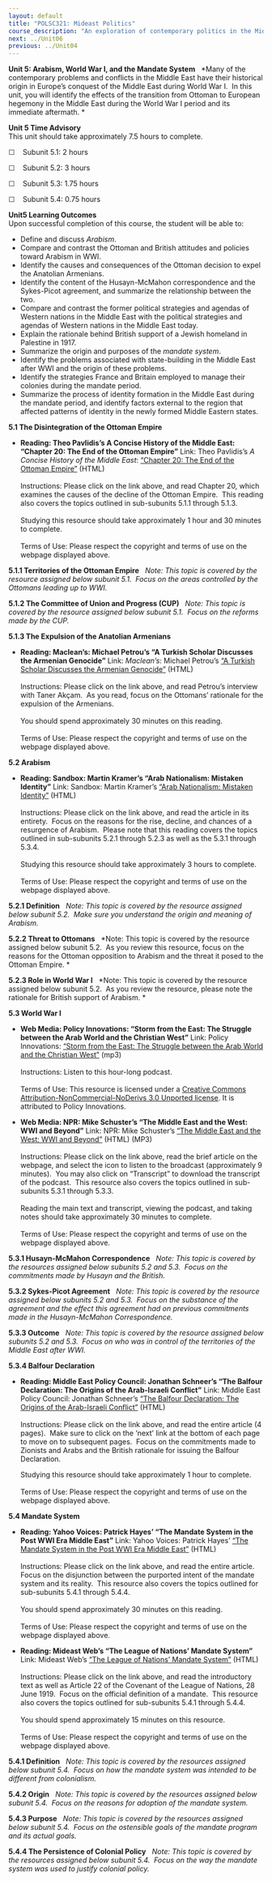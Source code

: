 ```yaml
---
layout: default
title: "POLSC321: Mideast Politics"
course_description: "An exploration of contemporary politics in the Middle East, examining the salient geographical, historical, and religious features of the area. Analyzes the role of political elites, the Arab-Israeli conflict, gender politics, and factors that have inhibited the growth of democracy."
next: ../Unit06
previous: ../Unit04
---
```

**Unit 5: Arabism, World War I, and the Mandate System** <span
id="5"></span> 
*Many of the contemporary problems and conflicts in the Middle East have
their historical origin in Europe’s conquest of the Middle East during
World War I.  In this unit, you will identify the effects of the
transition from Ottoman to European hegemony in the Middle East during
the World War I period and its immediate aftermath. *

**Unit 5 Time Advisory**  
This unit should take approximately 7.5 hours to complete.  
  
 ☐    Subunit 5.1: 2 hours  
  
 ☐    Subunit 5.2: 3 hours  
  
 ☐    Subunit 5.3: 1.75 hours  
  
 ☐    Subunit 5.4: 0.75 hours

**Unit5 Learning Outcomes**  
Upon successful completion of this course, the student will be able
to:  
-   Define and discuss *Arabism*.
-   Compare and contrast the Ottoman and British attitudes and policies
    toward Arabism in WWI.
-   Identify the causes and consequences of the Ottoman decision to
    expel the Anatolian Armenians.
-   Identify the content of the Husayn-McMahon correspondence and the
    Sykes-Picot agreement, and summarize the relationship between the
    two.
-   Compare and contrast the former political strategies and agendas of
    Western nations in the Middle East with the political strategies and
    agendas of Western nations in the Middle East today.
-   Explain the rationale behind British support of a Jewish homeland in
    Palestine in 1917.
-   Summarize the origin and purposes of the *mandate system*.
-   Identify the problems associated with state-building in the Middle
    East after WWI and the origin of these problems.
-   Identify the strategies France and Britain employed to manage their
    colonies during the mandate period.
-   Summarize the process of identity formation in the Middle East
    during the mandate period, and identify factors external to the
    region that affected patterns of identity in the newly formed Middle
    Eastern states.

**5.1 The Disintegration of the Ottoman Empire** <span id="5.1"></span> 
-   **Reading: Theo Pavlidis’s A Concise History of the Middle East:
    “Chapter 20: The End of the Ottoman Empire”**
    Link: Theo Pavlidis’s *A Concise History of the Middle East*:
    [“Chapter 20: The End of the Ottoman
    Empire”](http://www.theopavlidis.com/MidEast/part80.htm) (HTML)  
        
     Instructions: Please click on the link above, and read Chapter 20,
    which examines the causes of the decline of the Ottoman Empire. 
    This reading also covers the topics outlined in sub-subunits 5.1.1
    through 5.1.3.  
        
     Studying this resource should take approximately 1 hour and 30
    minutes to complete.  
        
     Terms of Use: Please respect the copyright and terms of use on the
    webpage displayed above.

**5.1.1 Territories of the Ottoman Empire** <span id="5.1.1"></span> 
*Note: This topic is covered by the resource assigned below subunit
5.1.  Focus on the areas controlled by the Ottomans leading up to WWI.*

**5.1.2 The Committee of Union and Progress (CUP)** <span
id="5.1.2"></span> 
*Note: This topic is covered by the resource assigned below subunit
5.1.  Focus on the reforms made by the CUP.*

**5.1.3 The Expulsion of the Anatolian Armenians** <span
id="5.1.3"></span> 
-   **Reading: Maclean’s: Michael Petrou’s “A Turkish Scholar Discusses
    the Armenian Genocide”**
    Link: *Maclean’s*: Michael Petrou’s [“A Turkish Scholar Discusses
    the Armenian
    Genocide”](http://www2.macleans.ca/2012/05/31/a-turkish-scholar-discusses-the-armenian-genocide/)
    (HTML)  
        
     Instructions: Please click on the link above, and read Petrou’s
    interview with Taner Akçam.  As you read, focus on the Ottomans’
    rationale for the expulsion of the Armenians.  
        
     You should spend approximately 30 minutes on this reading.  
        
     Terms of Use: Please respect the copyright and terms of use on the
    webpage displayed above.

**5.2 Arabism** <span id="5.2"></span> 
-   **Reading: Sandbox: Martin Kramer’s “Arab Nationalism: Mistaken
    Identity”**
    Link: Sandbox: Martin Kramer’s [“Arab Nationalism: Mistaken
    Identity”](http://www.martinkramer.org/sandbox/reader/archives/arab-nationalism-mistaken-identity/)
    (HTML)  
        
     Instructions: Please click on the link above, and read the article
    in its entirety.  Focus on the reasons for the rise, decline, and
    chances of a resurgence of Arabism.  Please note that this reading
    covers the topics outlined in sub-subunits 5.2.1 through 5.2.3 as
    well as the 5.3.1 through 5.3.4.  
        
     Studying this resource should take approximately 3 hours to
    complete.  
        
     Terms of Use: Please respect the copyright and terms of use on the
    webpage displayed above. 

**5.2.1 Definition** <span id="5.2.1"></span> 
*Note: This topic is covered by the resource assigned below subunit
5.2.  Make sure you understand the origin and meaning of Arabism.*

**5.2.2 Threat to Ottomans** <span id="5.2.2"></span> 
*Note: This topic is covered by the resource assigned below subunit
5.2.  As you review this resource, focus on the reasons for the Ottoman
opposition to Arabism and the threat it posed to the Ottoman Empire. *

**5.2.3 Role in World War I** <span id="5.2.3"></span> 
*Note: This topic is covered by the resource assigned below subunit
5.2.  As you review the resource, please note the rationale for British
support of Arabism. *

**5.3 World War I** <span id="5.3"></span> 
-   **Web Media: Policy Innovations: “Storm from the East: The Struggle
    between the Arab World and the Christian West”**
    Link: Policy Innovations: [“Storm from the East: The Struggle
    between the Arab World and the Christian
    West”](http://www.policyinnovations.org/ideas/audio/data/000039) (mp3)  
        
     Instructions: Listen to this hour-long podcast.   
        
     Terms of Use: This resource is licensed under a [Creative Commons
    Attribution-NonCommercial-NoDerivs 3.0 Unported
    license](http://creativecommons.org/licenses/by-nc-nd/3.0/). It is
    attributed to Policy Innovations.

-   **Web Media: NPR: Mike Schuster’s “The Middle East and the West: WWI
    and Beyond”**
    Link: NPR: Mike Schuster’s [“The Middle East and the West: WWI and
    Beyond”](http://www.npr.org/templates/story/story.php?storyId=3860950)
    (HTML) (MP3)  
        
     Instructions: Please click on the link above, read the brief
    article on the webpage, and select the icon to listen to the
    broadcast (approximately 9 minutes).  You may also click on
    “Transcript” to download the transcript of the podcast.  This
    resource also covers the topics outlined in sub-subunits 5.3.1
    through 5.3.3.  
        
     Reading the main text and transcript, viewing the podcast, and
    taking notes should take approximately 30 minutes to complete.  
        
     Terms of Use: Please respect the copyright and terms of use on the
    webpage displayed above.

**5.3.1 Husayn-McMahon Correspondence** <span id="5.3.1"></span> 
*Note: This topic is covered by the resources assigned below subunits
5.2 and 5.3.  Focus on the commitments made by Husayn and the British.*

**5.3.2 Sykes-Picot Agreement** <span id="5.3.2"></span> 
*Note: This topic is covered by the resource assigned below subunits 5.2
and 5.3.  Focus on the substance of the agreement and the effect this
agreement had on previous commitments made in the Husayn-McMahon
Correspondence.*

**5.3.3 Outcome** <span id="5.3.3"></span> 
*Note: This topic is covered by the resource assigned below subunits 5.2
and 5.3.  Focus on who was in control of the territories of the Middle
East after WWI.*

**5.3.4 Balfour Declaration** <span id="5.3.4"></span> 
-   **Reading: Middle East Policy Council: Jonathan Schneer’s “The
    Balfour Declaration: The Origins of the Arab-Israeli Conflict”**
    Link: Middle East Policy Council: Jonathan Schneer’s [“The Balfour
    Declaration: The Origins of the Arab-Israeli
    Conflict”](http://mepc.org/journal/middle-east-policy-archives/balfour-declaration)
    (HTML)  
        
     Instructions: Please click on the link above, and read the entire
    article (4 pages).  Make sure to click on the ‘next’ link at the
    bottom of each page to move on to subsequent pages.  Focus on the
    commitments made to Zionists and Arabs and the British rationale for
    issuing the Balfour Declaration.   
      
     Studying this resource should take approximately 1 hour to
    complete.  
        
     Terms of Use: Please respect the copyright and terms of use on the
    webpage displayed above.

**5.4 Mandate System** <span id="5.4"></span> 
-   **Reading: Yahoo Voices: Patrick Hayes’ “The Mandate System in the
    Post WWI Era Middle East”**
    Link: Yahoo Voices: Patrick Hayes’ [“The Mandate System in the Post
    WWI Era Middle
    East”](http://voices.yahoo.com/the-mandate-system-postwwi-era-6429966.html?cat=37)
    (HTML)  
        
     Instructions: Please click on the link above, and read the entire
    article.  Focus on the disjunction between the purported intent of
    the mandate system and its reality.  This resource also covers the
    topics outlined for sub-subunits 5.4.1 through 5.4.4.  
        
     You should spend approximately 30 minutes on this reading.  
        
     Terms of Use: Please respect the copyright and terms of use on the
    webpage displayed above.

-   **Reading: Mideast Web’s “The League of Nations’ Mandate System”**
    Link: Mideast Web’s [“The League of Nations’ Mandate
    System”](http://www.mideastweb.org/leaguemand.htm) (HTML)  
        
     Instructions: Please click on the link above, and read the
    introductory text as well as Article 22 of the Covenant of the
    League of Nations, 28 June 1919.  Focus on the official definition
    of a mandate.  This resource also covers the topics outlined for
    sub-subunits 5.4.1 through 5.4.4.  
        
     You should spend approximately 15 minutes on this resource.  
        
     Terms of Use: Please respect the copyright and terms of use on the
    webpage displayed above.

**5.4.1 Definition** <span id="5.4.1"></span> 
*Note: This topic is covered by the resources assigned below subunit
5.4.  Focus on how the mandate system was intended to be different from
colonialism.*

**5.4.2 Origin** <span id="5.4.2"></span> 
*Note: This topic is covered by the resources assigned below subunit
5.4.  Focus on the reasons for adoption of the mandate system.*

**5.4.3 Purpose** <span id="5.4.3"></span> 
*Note: This topic is covered by the resources assigned below subunit
5.4.  Focus on the ostensible goals of the mandate program and its
actual goals.*

**5.4.4 The Persistence of Colonial Policy** <span id="5.4.4"></span> 
*Note: This topic is covered by the resources assigned below subunit
5.4.  Focus on the way the mandate system was used to justify colonial
policy.*


